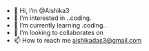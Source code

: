 - 👋 Hi, I’m @Aishika3
- 👀 I’m interested in ..coding.
- 🌱 I’m currently learning .coding..
- 💞️ I’m looking to collaborates on 
- 📫 How to reach me aishikadas3@gmail.com

<!---
Aishika3/Aishika3 is a ✨ special ✨ repository because its `README.md` (this file) appears on your GitHub profile.
You can click the Preview link to take a look at your changes.
--->
